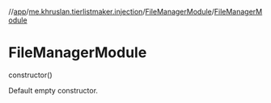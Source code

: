 //[app](../../../index.md)/[me.khruslan.tierlistmaker.injection](../index.md)/[FileManagerModule](index.md)/[FileManagerModule](-file-manager-module.md)

# FileManagerModule

constructor()

Default empty constructor.
